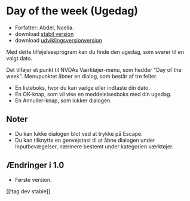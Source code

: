 # Day of the week (Ugedag) #

*	 Forfatter: Abdel, Noelia.
*	 download [stabil version][1]
*	 download [udviklingsversionversion][2]

Med dette tilføjelsesprogram kan du finde den ugedag, som svarer til en
valgt dato.

Det tilføjer et punkt til NVDAs Værktøjer-menu, som hedder "Day of the
week". Menupunktet åbner en dialog, som består af tre felter.

*	 En listeboks, hvor du kan vælge eller indtaste din dato.
*	 En OK-knap, som vil vise en meddelelsesboks med din ugedag.
*	 En Annuller-knap, som lukker dialogen.

## Noter ##
*	 Du kan lukke dialogen blot ved at trykke på Escape.
*	 Du kan tilknytte en genvejstast til at åbne dialogen under
   Inputbevægelser, nærmere bestemt under kategorien værktøjer.

## Ændringer i 1.0 ##
*	 Første version.

[[!tag dev stable]]

[1]: http://addons.nvda-project.org/files/get.php?file=dw

[2]: http://addons.nvda-project.org/files/get.php?file=dw-dev
